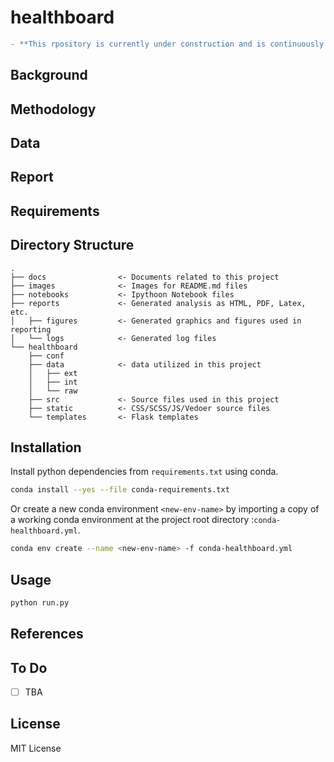 
# healthboard

```diff
- **This rpository is currently under construction and is continuously filled with content.**
```

## Background

## Methodology

## Data

## Report

## Requirements

## Directory Structure
```
.
├── docs                <- Documents related to this project
├── images              <- Images for README.md files
├── notebooks           <- Ipythoon Notebook files
├── reports             <- Generated analysis as HTML, PDF, Latex, etc.
│   ├── figures         <- Generated graphics and figures used in reporting
│   └── logs            <- Generated log files  
└── healthboard
    ├── conf
    ├── data            <- data utilized in this project
    │   ├── ext
    │   ├── int
    │   └── raw
    ├── src             <- Source files used in this project
    ├── static          <- CSS/SCSS/JS/Vedoer source files
    └── templates       <- Flask templates 
```
## Installation
Install python dependencies from  `requirements.txt` using conda.
```bash
conda install --yes --file conda-requirements.txt
```

Or create a new conda environment `<new-env-name>` by importing a copy of a working conda environment at the project root directory :`conda-healthboard.yml`.
```bash
conda env create --name <new-env-name> -f conda-healthboard.yml
```
## Usage
```bash
python run.py
```
## References

## To Do
- [ ] TBA

## License
MIT License

